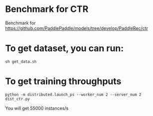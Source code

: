 # Benchmark for CTR
Benchmark for https://github.com/PaddlePaddle/models/tree/develop/PaddleRec/ctr

# To get dataset, you can run:
```
sh get_data.sh
```

# To get training throughputs
```
python -m distributed.launch_ps --worker_num 2 --server_num 2 dist_ctr.py
```
You will get 55000 instances/s
